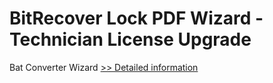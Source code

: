 # BitRecover Lock PDF Wizard - Technician License Upgrade
Bat Converter Wizard
[>> Detailed information](https://secure.shareit.com/shareit/product.html?productid=300998932&affiliateid=200057808)